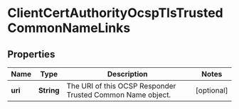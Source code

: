 

# ClientCertAuthorityOcspTlsTrustedCommonNameLinks


## Properties

| Name | Type | Description | Notes |
|------------ | ------------- | ------------- | -------------|
|**uri** | **String** | The URI of this OCSP Responder Trusted Common Name object. |  [optional] |



